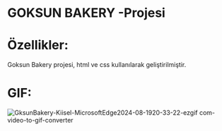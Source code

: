 # GOKSUN BAKERY -Projesi
# Özellikler:
Goksun Bakery projesi, html ve css kullanılarak geliştirilmiştir.
# GIF:
![GksunBakery-Kiisel-MicrosoftEdge2024-08-1920-33-22-ezgif com-video-to-gif-converter](https://github.com/user-attachments/assets/c6fb17f2-b24f-4f96-892a-da71819956b8)

